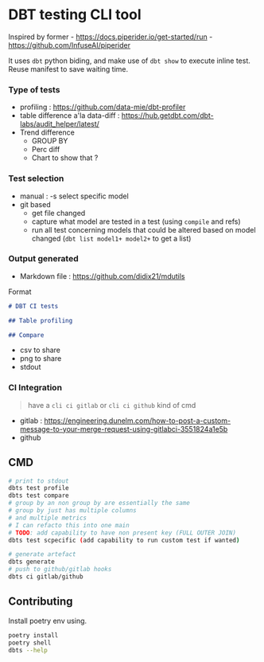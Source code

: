 # DBT testing CLI tool
Inspired by former
    - https://docs.piperider.io/get-started/run
    - https://github.com/InfuseAI/piperider

It uses `dbt` python biding, and make use of `dbt show` to execute inline test.
Reuse manifest to save waiting time.

### Type of tests
- profiling : https://github.com/data-mie/dbt-profiler
- table difference a'la data-diff : https://hub.getdbt.com/dbt-labs/audit_helper/latest/
- Trend difference
    - GROUP BY
    - Perc diff
    - Chart to show that ?

### Test selection
- manual : -s select specific model
- git based 
    - get file changed
    - capture what model are tested in a test (using `compile` and refs)
    - run all test concerning models that could be altered based on model changed (`dbt list model1+ model2+` to get a list)

### Output generated
- Markdown file : https://github.com/didix21/mdutils

Format
```md
# DBT CI tests

## Table profiling

## Compare
```
- csv to share
- png to share
- stdout

### CI Integration
> have a `cli ci gitlab`
> or `cli ci github` kind of cmd
  - gitlab : https://engineering.dunelm.com/how-to-post-a-custom-message-to-your-merge-request-using-gitlabci-3551824a1e5b
  - github

## CMD

```sh
# print to stdout
dbts test profile
dbts test compare
# group by an non group by are essentially the same
# group by just has multiple columns
# and multiple metrics
# I can refacto this into one main 
# TODO: add capability to have non present key (FULL OUTER JOIN)
dbts test scpecific (add capability to run custom test if wanted)

# generate artefact
dbts generate
# push to github/gitlab hooks
dbts ci gitlab/github
```


## Contributing

Install poetry env using.

```bash
poetry install
poetry shell
dbts --help
```

